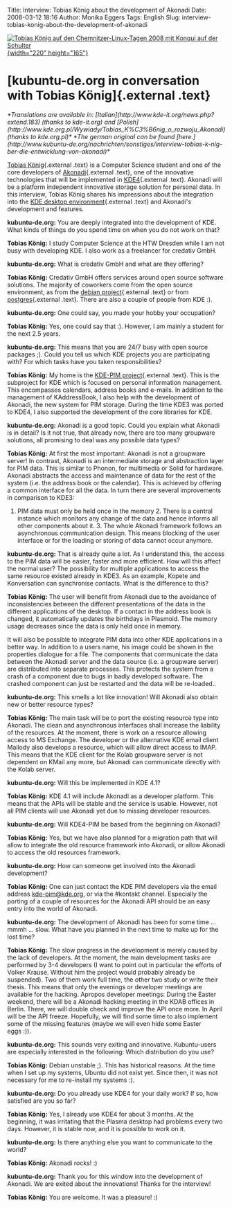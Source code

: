 Title: Interview: Tobias König about the development of Akonadi
Date: 2008-03-12 18:16
Author: Monika Eggers
Tags: English
Slug: interview-tobias-konig-about-the-development-of-akonadi

[![Tobias König auf den Chemnitzer-Linux-Tagen 2008 mit Konqui auf der
Schulter](http://wiki.kubuntu-de.org/images/Tobias_Koenig_CLT-2008-klein.jpg){width="220"
height="165"}](http://wiki.kubuntu-de.org/images/Tobias_Koenig_CLT-2008.jpg)


[kubuntu-de.org in conversation with Tobias König]{.external .text}
===================================================================


<address>
*Translations are available in:
[Italian](http://www.kde-it.org/news.php?extend.183) (thanks to
kde-it.org) and
[Polish](http://www.kde.org.pl/Wywiady/Tobias_K%C3%B6nig_o_rozwoju_Akonadi)
(thanks to kde.org.pl)* *The german original can be found
[here.](http://www.kubuntu-de.org/nachrichten/sonstiges/interview-tobias-k-nig-ber-die-entwicklung-von-akonadi)*

</address>

[Tobias
König](http://tokoe-kde.blogspot.com/ "http://tokoe-kde.blogspot.com/"){.external
.text} is a Computer Science student and one of the core developers of
[Akonadi](http://kdepim.kde.org/akonadi/ "http://kdepim.kde.org/akonadi/"){.external
.text}, one of the innovative technologies that will be implemented in
[KDE4](http://www.kde.org/announcements/4.0/ "http://www.kde.org/announcements/4.0/"){.external
.text}. Akonadi will be a platform independent innovative storage
solution for personal data. In this interview, Tobias König shares his
impressions about the integration into the [KDE desktop
environment](http://www.kde.org/ "http://www.kde.org"){.external .text}
and Akonadi's development and features.


**kubuntu-de.org:** You are deeply integrated into the development of
KDE. What kinds of things do you spend time on when you do not work on
that?


**Tobias König:** I study Computer Science at the HTW Dresden while I am
not busy with developing KDE. I also work as a freelancer for credativ
GmbH.


<!--break--><!--break-->

**kubuntu-de.org:** What is credativ GmbH and what are they offering?


**Tobias König:** Credativ GmbH offers services around open source
software solutions. The majority of coworkers come from the open source
environment, as from the [debian
project](http://www.debian.org/ "http://www.debian.org/"){.external
.text} or from
[postgres](http://www.postgresql.org/ "http://www.postgresql.org/"){.external
.text}. There are also a couple of people from KDE :).


**kubuntu-de.org:** One could say, you made your hobby your occupation?


**Tobias König:** Yes, one could say that :). However, I am mainly a
student for the next 2.5 years.


**kubuntu-de.org:** This means that you are 24/7 busy with open source
packages ;). Could you tell us which KDE projects you are participating
with? For which tasks have you taken responsibilities?


**Tobias König:** My home is the [KDE-PIM
project](http://kdepim.kde.org/ "http://kdepim.kde.org"){.external
.text}. This is the subproject for KDE which is focused on personal
information management. This encompasses calendars, address books and
e-mails. In addition to the management of KAddressBook, I also help with
the development of Akonadi, the new system for PIM storage. During the
time KDE3 was ported to KDE4, I also supported the development of the
core libraries for KDE.


**kubuntu-de.org:** Akonadi is a good topic. Could you explain what
Akonadi is in detail? Is it not true, that already now, there are too
many groupware solutions, all promising to deal was any possible data
types?


**Tobias König:** At first the most important: Akonadi is not a
groupware server! In contrast, Akonadi is an intermediate storage and
abstraction layer for PIM data. This is similar to Phonon, for
multimedia or Solid for hardware. Akonadi abstracts the access and
maintenance of data for the rest of the system (i.e. the address book or
the calendar). This is achieved by offering a common interface for all
the data. In turn there are several improvements in comparison to KDE3:
1. PIM data must only be held once in the memory 2. There is a central
instance which monitors any change of the data and hence informs all
other components about it. 3. The whole Akonadi framework follows an
asynchronous communication design. This means blocking of the user
interface or for the loading or storing of data cannot occur anymore.


**kubuntu-de.org:** That is already quite a lot. As I understand this,
the access to the PIM data will be easier, faster and more efficient.
How will this affect the normal user? The possibility for multiple
applications to access the same resource existed already in KDE3. As an
example, Kopete and Konversation can synchronise contacts. What is the
difference to this?


**Tobias König:** The user will benefit from Akonadi due to the
avoidance of inconsistencies between the different presentations of the
data in the different applications of the desktop. If a contact in the
address book is changed, it automatically updates the birthdays in
Plasmoid. The memory usage decreases since the data is only held once in
memory.


It will also be possible to integrate PIM data into other KDE
applications in a better way. In addition to a users name, his image
could be shown in the properties dialogue for a file. The components
that communicate the data between the Akonadi server and the data source
(i.e. a groupware server) are distributed into separate processes. This
protects the system from a crash of a component due to bugs in badly
developed software. The crashed component can just be restarted and the
data will be re-loaded..


**kubuntu-de.org:** This smells a lot like innovation! Will Akonadi also
obtain new or better resource types?


**Tobias König:** The main task will be to port the existing resource
type into Akonadi. The clean and asynchronous interfaces shall increase
the liability of the resources. At the moment, there is work on a
resource allowing access to MS Exchange. The developer or the
alternative KDE email client Mailody also develops a resource, which
will allow direct access to IMAP. This means that the KDE client for the
Kolab groupware server is not dependent on KMail any more, but Akonadi
can communicate directly with the Kolab server.


**kubuntu-de.org:** Will this be implemented in KDE 4.1?


**Tobias König:** KDE 4.1 will include Akonadi as a developer platform.
This means that the APIs will be stable and the service is usable.
However, not all PIM clients will use Akonadi yet due to missing
developer resources.


**kubuntu-de.org:** Will KDE4-PIM be based from the beginning on
Akonadi?


**Tobias König:** Yes, but we have also planned for a migration path
that will allow to integrate the old resource framework into Akonadi, or
allow Akonadi to access the old resources framework.


**kubuntu-de.org:** How can someone get involved into the Akonadi
development?


**Tobias König:** One can just contact the KDE PIM developers via the
email address <kde-pim@kde.org>, or via the \#kontakt channel.
Especially the porting of a couple of resources for the Akonadi API
should be an easy entry into the world of Akonadi.


**kubuntu-de.org:** The development of Akonadi has been for some time
... mmmh ... slow. What have you planned in the next time to make up for
the lost time?


**Tobias König:** The slow progress in the development is merely caused
by the lack of developers. At the moment, the main development tasks are
performed by 3-4 developers (I want to point out in particular the
efforts of Volker Krause. Without him the project would probably already
be suspended). Two of them work full time, the other two study or write
their thesis. This means that only the evenings or developer meetings
are available for the hacking. Apropos developer meetings: During the
Easter weekend, there will be a Akonadi hacking meeting in the KDAB
offices in Berlin. There, we will double check and improve the API once
more. In April will be the API freeze. Hopefully, we will find some time
to also implement some of the missing features (maybe we will even hide
some Easter eggs :)).


**kubuntu-de.org:** This sounds very exiting and innovative.
Kubuntu-users are especially interested in the following: Which
distribution do you use?


**Tobias König:** Debian unstable ;). This has historical reasons. At
the time when I set up my systems, Ubuntu did not exist yet. Since then,
it was not necessary for me to re-install my systems :).


**kubuntu-de.org:** Do you already use KDE4 for your daily work? If so,
how satisfied are you so far?


**Tobias König:** Yes, I already use KDE4 for about 3 months. At the
beginning, it was irritating that the Plasma desktop had problems every
two days. However, it is stable now, and it is possible to work on it.


**kubuntu-de.org:** Is there anything else you want to communicate to
the world?


**Tobias König:** Akonadi rocks! :)


**kubuntu-de.org:** Thank you for this window into the development of
Akonadi. We are exited about the innovations! Thanks for the interview!


**Tobias König:** You are welcome. It was a pleasure! :)



